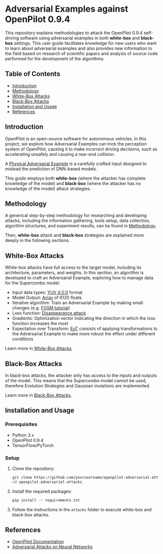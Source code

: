 # Adversarial Examples against OpenPilot 0.9.4

This repository explains methodologies to attack the OpenPilot 0.9.4 self-driving software using adversarial examples in both **white-box** and **black-box** settings. This user guide facilitates knowledge for new users who want to learn about adversarial examples and also provides new information to the field based on research of scientific papers and analysis of source code performed for the development of the algorithms.

## Table of Contents
- [Introduction](#introduction)
- [Methodology](#methodology)
- [White-Box Attacks](#white-box-attacks)
- [Black-Box Attacks](#black-box-attacks)
- [Installation and Usage](#installation-and-usage)
- [References](#references)

## Introduction

OpenPilot is an open-source software for autonomous vehicles. In this project, we explore how Adversarial Examples can trick the perception system of OpenPilot, causing it to make incorrect driving decisions, such as accelerating unsafely and causing a rear-end collision.

A [Physical Adversarial Example](https://github.com/weihui1308/PAA?tab=readme-ov-file) is a carefully crafted input designed to mislead the prediction of DNN-based models.

This guide employs both **white-box** (where the attacker has complete knowledge of the model) and **black-box** (where the attacker has no knowledge of the model) attack strategies.

## Methodology

A generical step-by-step methodology for researching and developing attacks, including the information gathering, tools setup, data collection, algorithm structures, and experiment results, can be found in [Methodology](docs/methodology.md).

Then, **white-box** attack and **black-box** strategies are explained more deeply in the following sections.

## White-Box Attacks

White-box attacks have full access to the target model, including its architecture, parameters, and weights. In this section, an algorithm is developed to craft an Adversarial Example, exploring how to manage data for the Supercombo model:
- Input data types: [YUV 4:2:0](https://github.com/peter-popov/unhack-openpilot) format
- Model Output: [Array](https://github.com/commaai/openpilot/blob/fa310d9e2542cf497d92f007baec8fd751ffa99c/selfdrive/modeld/models/driving.h#L239) of 6120 floats
- Iterative algorithm: Train an Adversarial Example by making small changes (e.g. [FGSM tutorial](https://www.tensorflow.org/tutorials/generative/adversarial_fgsm))
- Loss function: [Disappearance attack](https://iccv21-adv-workshop.github.io/short_paper/yanan_arow.pdf)
- Gradients: Optimization vector indicating the direction in which the loss function increases the most
- Expectation over Transform: [EoT](https://proceedings.mlr.press/v80/athalye18b/athalye18b.pdf) consists of applying transformations to the Adversarial Example to make more robust the effect under different conditions

Learn more in [White-Box Attacks](docs/white-box.md).

## Black-Box Attacks

In black-box attacks, the attacker only has access to the inputs and outputs of the model. This means that the Supercombo model cannot be used, therefore Evolution Strategies and Gaussian mutations are implemented.

Learn more in [Black-Box Attacks](docs/black-box.md).

## Installation and Usage

### Prerequisites
- Python 3.x
- OpenPilot 0.9.4
- TensorFlow/PyTorch

### Setup
1. Clone the repository:
    ```bash
    git clone https://github.com/yourusername/openpilot-adversarial-attacks.git
    cd openpilot-adversarial-attacks
    ```

2. Install the required packages:
    ```bash
    pip install -r requirements.txt
    ```

3. Follow the instructions in the `attacks` folder to execute white-box and black-box attacks.

## References

- [OpenPilot Documentation](https://github.com/commaai/openpilot)
- [Adversarial Attacks on Neural Networks](https://arxiv.org/abs/1412.6572)
